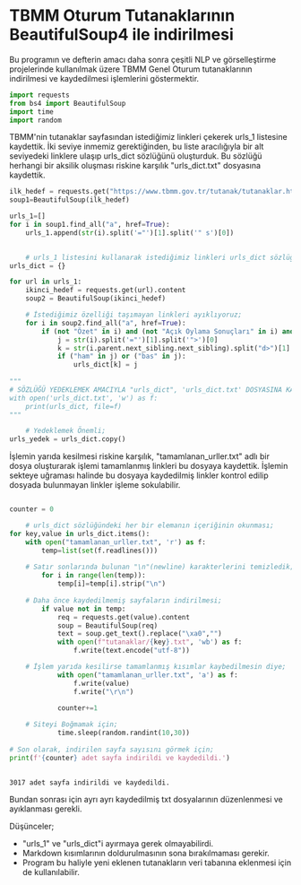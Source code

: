 # TBMM Oturum Tutanaklarının BeautifulSoup4 ile indirilmesi

Bu programın ve defterin amacı daha sonra çeşitli NLP ve görselleştirme projelerinde kullanılmak üzere TBMM Genel Oturum tutanaklarının indirilmesi ve kaydedilmesi işlemlerini göstermektir. 


```python
import requests
from bs4 import BeautifulSoup
import time
import random
```


TBMM'nin tutanaklar sayfasından istediğimiz linkleri çekerek urls_1 listesine kaydettik. İki seviye inmemiz gerektiğinden, bu liste aracılığıyla bir alt seviyedeki linklere ulaşıp urls_dict sözlüğünü oluşturduk. Bu sözlüğü herhangi bir aksilik oluşması riskine karşılık "urls_dict.txt" dosyasına kaydettik.


```python
ilk_hedef = requests.get("https://www.tbmm.gov.tr/tutanak/tutanaklar.htm").content
soup1=BeautifulSoup(ilk_hedef)

urls_1=[]
for i in soup1.find_all("a", href=True):
    urls_1.append(str(i).split('="')[1].split('" s')[0])

    
    # urls_1 listesini kullanarak istediğimiz linkleri urls_dict sözlüğüne kaydediyoruz; 
urls_dict = {}

for url in urls_1:
    ikinci_hedef = requests.get(url).content
    soup2 = BeautifulSoup(ikinci_hedef)

    # İstediğimiz özelliği taşımayan linkleri ayıklıyoruz;
    for i in soup2.find_all("a", href=True):
        if (not "Özet" in i) and (not "Açık Oylama Sonuçları" in i) and (not "Sesli Özet" in i) and (not "İşaret Dili" in i):             
            j = str(i).split('="')[1].split('">')[0]
            k = str(i.parent.next_sibling.next_sibling).split("d>")[1].split(" ")[0].replace(".","-")
            if ("ham" in j) or ("bas" in j):
                urls_dict[k] = j
      
"""
# SÖZLÜĞÜ YEDEKLEMEK AMACIYLA "urls_dict", 'urls_dict.txt' DOSYASINA KAYDEDİLDİ
with open('urls_dict.txt', 'w') as f:
    print(urls_dict, file=f)  
"""

    # Yedeklemek Önemli;
urls_yedek = urls_dict.copy()         
```

İşlemin yarıda kesilmesi riskine karşılık, "tamamlanan_urller.txt" adlı bir dosya oluşturarak işlemi tamamlanmış linkleri bu dosyaya kaydettik. İşlemin sekteye uğraması halinde bu dosyaya kaydedilmiş linkler kontrol edilip dosyada bulunmayan linkler işleme sokulabilir.


```python

counter = 0

    # urls_dict sözlüğündeki her bir elemanın içeriğinin okunması;
for key,value in urls_dict.items():
    with open("tamamlanan_urller.txt", 'r') as f:
        temp=list(set(f.readlines()))
        
    # Satır sonlarında bulunan "\n"(newline) karakterlerini temizledik;
        for i in range(len(temp)):
            temp[i]=temp[i].strip("\n")
            
    # Daha önce kaydedilmemiş sayfaların indirilmesi;
        if value not in temp:
            req = requests.get(value).content
            soup = BeautifulSoup(req)
            text = soup.get_text().replace("\xa0","")
            with open(f"tutanaklar/{key}.txt", 'wb') as f:
                f.write(text.encode("utf-8"))

    # İşlem yarıda kesilirse tamamlanmış kısımlar kaybedilmesin diye;
            with open("tamamlanan_urller.txt", 'a') as f:      
                f.write(value)
                f.write("\r\n")

            counter+=1
            
    # Siteyi Boğmamak için;
            time.sleep(random.randint(10,30))                    
    
# Son olarak, indirilen sayfa sayısını görmek için;
print(f'{counter} adet sayfa indirildi ve kaydedildi.')
    
```

    3017 adet sayfa indirildi ve kaydedildi.
    

Bundan sonrası için ayrı ayrı kaydedilmiş txt dosyalarının düzenlenmesi ve ayıklanması gerekli. 

Düşünceler;
* "urls_1" ve "urls_dict"i ayırmaya gerek olmayabilirdi. 
* Markdown kısımlarının doldurulmasının sona bırakılmaması gerekir. 
* Program bu haliyle yeni eklenen tutanakların veri tabanına eklenmesi için de kullanılabilir. 
